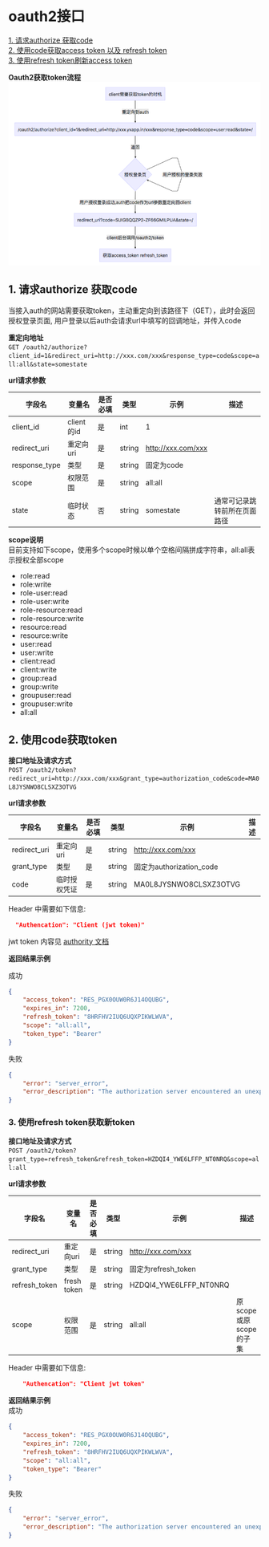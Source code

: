 # oauth2接口

[1. 请求authorize 获取code](#1-请求authorize-获取code)  
[2. 使用code获取access token 以及 refresh token](#2-使用code获取token)  
[3. 使用refresh token刷新access token](#3-使用refresh-token获取新token)  

**Oauth2获取token流程**  
![image](oauth2_flowchart.png)

## 1. 请求authorize 获取code

当接入auth的网站需要获取token，主动重定向到该路径下（GET），此时会返回授权登录页面, 用户登录以后auth会请求url中填写的回调地址，并传入code

**重定向地址**  
  `GET /oauth2/authorize?client_id=1&redirect_uri=http://xxx.com/xxx&response_type=code&scope=all:all&state=somestate`

**url请求参数**

字段名 |变量名 | 是否必填 | 类型 | 示例 | 描述 |
---| --- | --- | --- | --- | --- |
client_id|client的id|是|int|1|
redirect_uri|重定向uri|是|string|http://xxx.com/xxx
response_type|类型|是|string|固定为code|
scope|权限范围|是|string|all:all|
state|临时状态|否|string|somestate|通常可记录跳转前所在页面路径

**scope说明**  
目前支持如下scope，使用多个scope时候以单个空格间隔拼成字符串，all:all表示授权全部scope

- role:read
- role:write
- role-user:read
- role-user:write
- role-resource:read
- role-resource:write
- resource:read
- resource:write
- user:read
- user:write
- client:read
- client:write
- group:read
- group:write
- groupuser:read
- groupuser:write
- all:all

## 2. 使用code获取token

**接口地址及请求方式**  
  `POST /oauth2/token?redirect_uri=http://xxx.com/xxx&grant_type=authorization_code&code=MA0L8JYSNWO8CLSXZ3OTVG`

**url请求参数**

字段名 |变量名 | 是否必填 | 类型 | 示例 | 描述 |
---| --- | --- | --- | --- | --- |
redirect_uri|重定向uri|是|string|http://xxx.com/xxx
grant_type|类型|是|string|固定为authorization_code|
code|临时授权凭证|是|string|MA0L8JYSNWO8CLSXZ3OTVG|

Header 中需要如下信息:  

```json
  "Authencation": "Client (jwt token)"
```

jwt token 内容见 [authority 文档](authority.md)

**返回结果示例**

成功

```json
{
    "access_token": "RES_PGX0OUW0R6J14OQUBG",
    "expires_in": 7200,
    "refresh_token": "8HRFHV2IUQ6UQXPIKWLWVA",
    "scope": "all:all",
    "token_type": "Bearer"
}
```

失败

```json
{
    "error": "server_error",
    "error_description": "The authorization server encountered an unexpected condition that prevented it from fulfilling the request"
}
```

### 3. 使用refresh token获取新token

**接口地址及请求方式**  
  `POST /oauth2/token?grant_type=refresh_token&refresh_token=HZDQI4_YWE6LFFP_NT0NRQ&scope=all:all`

**url请求参数**

字段名 |变量名 | 是否必填 | 类型 | 示例 | 描述 |
---| --- | --- | --- | --- | --- |
redirect_uri|重定向uri|是|string|http://xxx.com/xxx
grant_type|类型|是|string|固定为refresh_token|
refresh_token|fresh token|是|string|HZDQI4_YWE6LFFP_NT0NRQ|
scope|权限范围|是|string|all:all|原scope或原scope的子集

Header 中需要如下信息:  

```json
    "Authencation": "Client jwt token"
```

**返回结果示例**  
成功

```json
{
    "access_token": "RES_PGX0OUW0R6J14OQUBG",
    "expires_in": 7200,
    "refresh_token": "8HRFHV2IUQ6UQXPIKWLWVA",
    "scope": "all:all",
    "token_type": "Bearer"
}
```

失败

```json
{
    "error": "server_error",
    "error_description": "The authorization server encountered an unexpected condition that prevented it from fulfilling the request"
}
```
